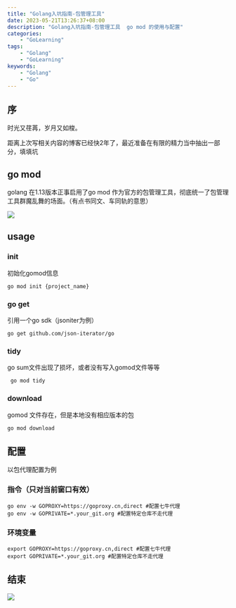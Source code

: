 ```yaml
---
title: "Golang入坑指南-包管理工具"
date: 2023-05-21T13:26:37+08:00
description: "Golang入坑指南-包管理工具  go mod 的使用与配置"
categories:
    - "GoLearning"
tags:
    - "Golang"
    - "GoLearning"
keywords:
    - "Golang"
    - "Go"
---
```


## 序

时光又荏苒，岁月又如梭。

距离上次写相关内容的博客已经快2年了，最近准备在有限的精力当中抽出一部分，填填坑

## go mod

golang 在1.13版本正事启用了go mod 作为官方的包管理工具，彻底统一了包管理工具群魔乱舞的场面。（有点书同文、车同轨的意思）

![](https://blog-img.luanruisong.com/blog/img/2022/202305220925660.png)

## usage

### init
初始化gomod信息

```shell
go mod init {project_name}
```

### go get

引用一个go sdk（jsoniter为例）

```shell
go get github.com/json-iterator/go
```

### tidy

go sum文件出现了损坏，或者没有写入gomod文件等等

```shell
 go mod tidy     
```

### download

gomod 文件存在，但是本地没有相应版本的包

```shell
go mod download
```

## 配置

以包代理配置为例

### 指令（只对当前窗口有效）

```shell
go env -w GOPROXY=https://goproxy.cn,direct #配置七牛代理
go env -w GOPRIVATE=*.your_git.org #配置特定仓库不走代理
```

### 环境变量

```shell
export GOPROXY=https://goproxy.cn,direct #配置七牛代理
export GOPRIVATE=*.your_git.org #配置特定仓库不走代理
```

## 结束

![](https://blog-img.luanruisong.com/blog/img/2022/202305220931607.png)
